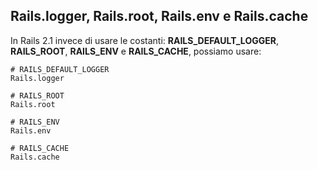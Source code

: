 ## Rails.logger, Rails.root, Rails.env e Rails.cache

In Rails 2.1 invece di usare le costanti: **RAILS\_DEFAULT\_LOGGER**, **RAILS\_ROOT**, **RAILS\_ENV** e **RAILS\_CACHE**, possiamo usare:

	# RAILS_DEFAULT_LOGGER
	Rails.logger

	# RAILS_ROOT
	Rails.root

	# RAILS_ENV
	Rails.env

	# RAILS_CACHE
	Rails.cache
